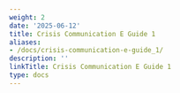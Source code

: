 ```yaml
---
weight: 2
date: '2025-06-12'
title: Crisis Communication E Guide 1
aliases:
- /docs/crisis-communication-e-guide_1/
description: ''
linkTitle: Crisis Communication E Guide 1
type: docs
---
```


